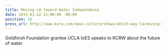 ```yaml
---
title: Moving LA toward Water Independence
date: 2015-01-22 11:00:00 -08:00
position: 31
press_url: http://www.kcrw.com/news-culture/shows/which-way-la/moving-la-toward-water-independence
---
```


Goldhirsh Foundation grantee UCLA IoES speaks to KCRW about the future of water.
